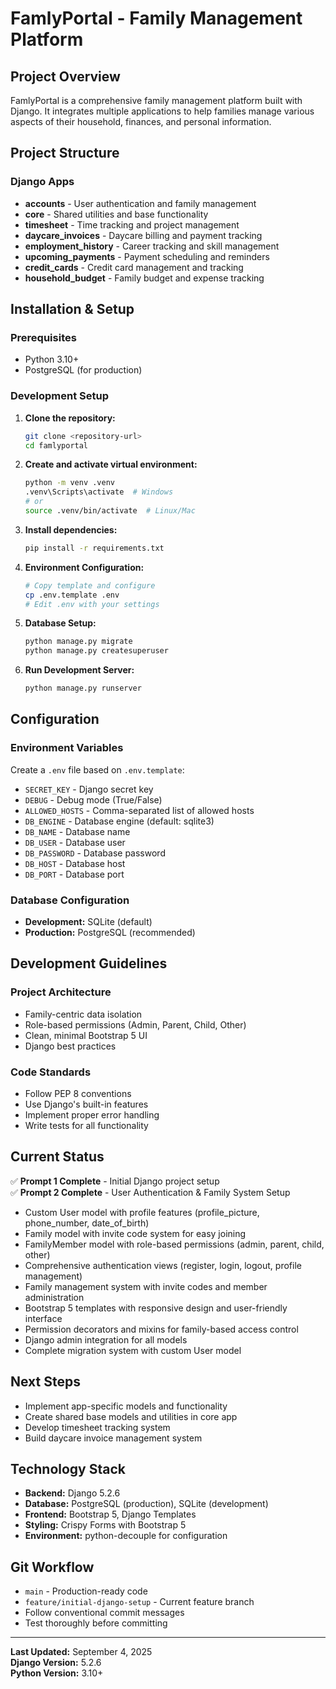 # FamlyPortal - Family Management Platform

## Project Overview
FamlyPortal is a comprehensive family management platform built with Django. It integrates multiple applications to help families manage various aspects of their household, finances, and personal information.

## Project Structure

### Django Apps
- **accounts** - User authentication and family management
- **core** - Shared utilities and base functionality
- **timesheet** - Time tracking and project management
- **daycare_invoices** - Daycare billing and payment tracking
- **employment_history** - Career tracking and skill management
- **upcoming_payments** - Payment scheduling and reminders
- **credit_cards** - Credit card management and tracking
- **household_budget** - Family budget and expense tracking

## Installation & Setup

### Prerequisites
- Python 3.10+
- PostgreSQL (for production)

### Development Setup

1. **Clone the repository:**
   ```bash
   git clone <repository-url>
   cd famlyportal
   ```

2. **Create and activate virtual environment:**
   ```bash
   python -m venv .venv
   .venv\Scripts\activate  # Windows
   # or
   source .venv/bin/activate  # Linux/Mac
   ```

3. **Install dependencies:**
   ```bash
   pip install -r requirements.txt
   ```

4. **Environment Configuration:**
   ```bash
   # Copy template and configure
   cp .env.template .env
   # Edit .env with your settings
   ```

5. **Database Setup:**
   ```bash
   python manage.py migrate
   python manage.py createsuperuser
   ```

6. **Run Development Server:**
   ```bash
   python manage.py runserver
   ```

## Configuration

### Environment Variables
Create a `.env` file based on `.env.template`:

- `SECRET_KEY` - Django secret key
- `DEBUG` - Debug mode (True/False)
- `ALLOWED_HOSTS` - Comma-separated list of allowed hosts
- `DB_ENGINE` - Database engine (default: sqlite3)
- `DB_NAME` - Database name
- `DB_USER` - Database user
- `DB_PASSWORD` - Database password
- `DB_HOST` - Database host
- `DB_PORT` - Database port

### Database Configuration
- **Development:** SQLite (default)
- **Production:** PostgreSQL (recommended)

## Development Guidelines

### Project Architecture
- Family-centric data isolation
- Role-based permissions (Admin, Parent, Child, Other)
- Clean, minimal Bootstrap 5 UI
- Django best practices

### Code Standards
- Follow PEP 8 conventions
- Use Django's built-in features
- Implement proper error handling
- Write tests for all functionality

## Current Status
✅ **Prompt 1 Complete** - Initial Django project setup  
✅ **Prompt 2 Complete** - User Authentication & Family System Setup
- Custom User model with profile features (profile_picture, phone_number, date_of_birth)
- Family model with invite code system for easy joining
- FamilyMember model with role-based permissions (admin, parent, child, other)
- Comprehensive authentication views (register, login, logout, profile management)
- Family management system with invite codes and member administration
- Bootstrap 5 templates with responsive design and user-friendly interface
- Permission decorators and mixins for family-based access control
- Django admin integration for all models
- Complete migration system with custom User model

## Next Steps
- Implement app-specific models and functionality
- Create shared base models and utilities in core app
- Develop timesheet tracking system
- Build daycare invoice management system

## Technology Stack
- **Backend:** Django 5.2.6
- **Database:** PostgreSQL (production), SQLite (development)
- **Frontend:** Bootstrap 5, Django Templates
- **Styling:** Crispy Forms with Bootstrap 5
- **Environment:** python-decouple for configuration

## Git Workflow
- `main` - Production-ready code
- `feature/initial-django-setup` - Current feature branch
- Follow conventional commit messages
- Test thoroughly before committing

---

**Last Updated:** September 4, 2025  
**Django Version:** 5.2.6  
**Python Version:** 3.10+
